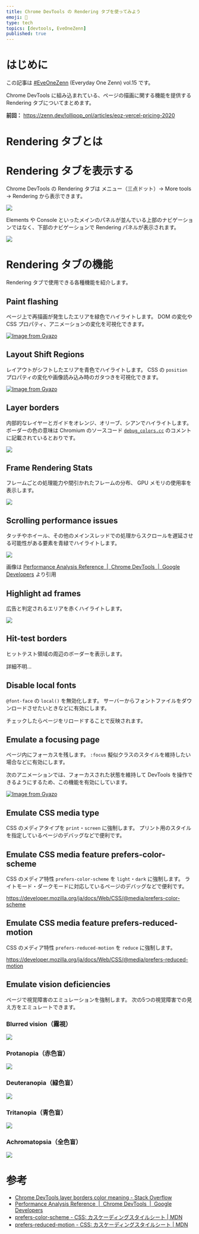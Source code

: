 ```yaml
---
title: Chrome DevTools の Rendering タブを使ってみよう
emoji: 🍭
type: tech
topics: [devtools, EveOneZenn]
published: true
---
```


# はじめに

この記事は [#EveOneZenn](https://zenn.dev/topics/eveonezenn) (Everyday One Zenn) vol.15 です。

Chrome DevTools に組み込まれている、ページの描画に関する機能を提供する Rendering タブについてまとめます。

**前回：**
https://zenn.dev/lollipop_onl/articles/eoz-vercel-pricing-2020

# Rendering タブとは

# Rendering タブを表示する

Chrome DevTools の Rendering タブは メニュー（三点ドット）→ More tools → Rendering から表示できます。

![](https://storage.googleapis.com/zenn-user-upload/3vezew6rohwhxtnuk1ktd20hzr2m)

Elements や Console といったメインのパネルが並んでいる上部のナビゲーションではなく、下部のナビゲーションで Rendering パネルが表示されます。

![](https://storage.googleapis.com/zenn-user-upload/flc3efi3ci9nrj8u3gzll26vhgfq)

# Rendering タブの機能

Rendering タブで使用できる各種機能を紹介します。

## Paint flashing

ページ上で再描画が発生したエリアを緑色でハイライトします。
DOM の変化や CSS プロパティ、アニメーションの変化を可視化できます。

[![Image from Gyazo](https://i.gyazo.com/322d28029a81680da43525459ed8d470.gif)](https://gyazo.com/322d28029a81680da43525459ed8d470)

## Layout Shift Regions

レイアウトがシフトしたエリアを青色でハイライトします。
CSS の `position` プロパティの変化や画像読み込み時のガタつきを可視化できます。

[![Image from Gyazo](https://i.gyazo.com/4bea38066b84f7dc07801ed0ca97663b.gif)](https://gyazo.com/4bea38066b84f7dc07801ed0ca97663b)

## Layer borders

内部的なレイヤーとガイドをオレンジ、オリーブ、シアンでハイライトします。
ボーダーの色の意味は Chromium のソースコード [`debug_colors.cc`](https://source.chromium.org/chromium/chromium/src/+/master:cc/debug/debug_colors.cc) のコメントに記載されているとおりです。

![](https://storage.googleapis.com/zenn-user-upload/5shgkvwx17jxap18rgeqpxeh0bxn)

## Frame Rendering Stats

フレームごとの処理能力や間引かれたフレームの分布、 GPU メモリの使用率を表示します。

![](https://storage.googleapis.com/zenn-user-upload/cu3z3ddnxz2cb4yzfkvgjn3r1olq)

## Scrolling performance issues

タッチやホイール、その他のメインスレッドでの処理からスクロールを遅延させる可能性がある要素を青緑でハイライトします。

![](https://storage.googleapis.com/zenn-user-upload/tsb7096x631p3nfhppadj77193j5)

画像は [Performance Analysis Reference  |  Chrome DevTools  |  Google Developers](https://developers.google.com/web/tools/chrome-devtools/evaluate-performance/reference) より引用

## Highlight ad frames

広告と判定されるエリアを赤くハイライトします。

![](https://storage.googleapis.com/zenn-user-upload/qc0037rgpuyrkx6nb0hfyxkbj299)

## Hit-test borders

ヒットテスト領域の周辺のボーダーを表示します。

詳細不明...

## Disable local fonts

`@font-face` の `local()` を無効化します。
サーバーからフォントファイルをダウンロードさせたいときなどに有効にします。

チェックしたらページをリロードすることで反映されます。

## Emulate a focusing page

ページ内にフォーカスを残します。
`:focus` 擬似クラスのスタイルを維持したい場合などに有効にします。

次のアニメーションでは、フォーカスされた状態を維持して DevTools を操作できるようにするため、この機能を有効にしています。

[![Image from Gyazo](https://i.gyazo.com/2397e438af49776ea1eaa89fbbf2eb42.gif)](https://gyazo.com/2397e438af49776ea1eaa89fbbf2eb42)

## Emulate CSS media type

CSS のメディアタイプを `print`・`screen` に強制します。
プリント用のスタイルを指定しているページのデバッグなどで便利です。

## Emulate CSS media feature prefers-color-scheme

CSS のメディア特性 `prefers-color-scheme` を `light`・`dark` に強制します。
ライトモード・ダークモードに対応しているページのデバッグなどで便利です。

https://developer.mozilla.org/ja/docs/Web/CSS/@media/prefers-color-scheme

## Emulate CSS media feature prefers-reduced-motion

CSS のメディア特性 `prefers-reduced-motion` を `reduce` に強制します。

https://developer.mozilla.org/ja/docs/Web/CSS/@media/prefers-reduced-motion

## Emulate vision deficiencies

ページで視覚障害のエミュレーションを強制します。
次の5つの視覚障害での見え方をエミュレートできます。

### Blurred vision（霧視）

![](https://storage.googleapis.com/zenn-user-upload/ddi59kvxc58hj2fww15jck735u8c)

### Protanopia（赤色盲）

![](https://storage.googleapis.com/zenn-user-upload/m2hep1rand6nvepi8s5uxkaq79uh)

### Deuteranopia（緑色盲）

![](https://storage.googleapis.com/zenn-user-upload/yzan2yb7ryj3tqyvdga7kgal34gc)

### Tritanopia（青色盲）

![](https://storage.googleapis.com/zenn-user-upload/qjsdggn3sqpqwjvz0wj0xlaj9opc)

### Achromatopsia（全色盲）

![](https://storage.googleapis.com/zenn-user-upload/o6ih34m2plxwnie01ukklyia7ygy)

# 参考

* [Chrome DevTools layer borders color meaning - Stack Overflow](https://stackoverflow.com/questions/35301036/chrome-devtools-layer-borders-color-meaning)
* [Performance Analysis Reference  |  Chrome DevTools  |  Google Developers](https://developers.google.com/web/tools/chrome-devtools/evaluate-performance/reference)
* [prefers-color-scheme - CSS: カスケーディングスタイルシート | MDN](https://developer.mozilla.org/ja/docs/Web/CSS/@media/prefers-color-scheme)
* [prefers-reduced-motion - CSS: カスケーディングスタイルシート | MDN](https://developer.mozilla.org/ja/docs/Web/CSS/@media/prefers-reduced-motion)
